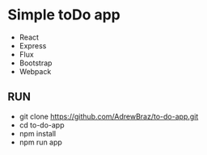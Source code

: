 # Simple toDo app

* React
* Express
* Flux
* Bootstrap
* Webpack

## RUN
* git clone https://github.com/AdrewBraz/to-do-app.git
* cd to-do-app
* npm install
* npm run app
